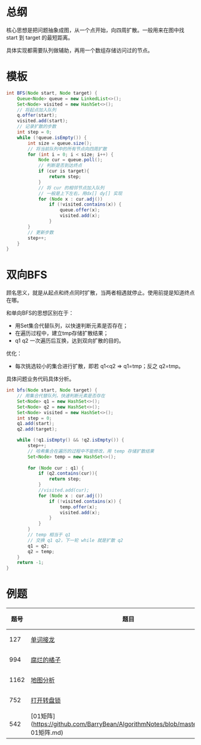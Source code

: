 # 总纲
核心思想是把问题抽象成图，从一个点开始，向四周扩散。一般用来在图中找 start 到 target 的最短距离。

具体实现都需要队列做辅助，再用一个数组存储访问过的节点。


# 模板
```java
int BFS(Node start, Node target) {
    Queue<Node> queue = new LinkedList<>();
    Set<Node> visited = new HashSet<>();
    // 将起点加入队列
    q.offer(start); 
    visited.add(start);
    // 记录扩散的步数
    int step = 0; 
    while (!queue.isEmpty()) {
        int size = queue.size();
        // 将当前队列中的所有节点向四周扩散 
        for (int i = 0; i < size; i++) {
            Node cur = queue.poll();
            // 判断是否到达终点
            if (cur is target){
                return step;
            }
            // 将 cur 的相邻节点加入队列
            // 一般是上下左右，用dx[] dy[] 实现
            for (Node x : cur.adj())
                if (!visited.contains(x)) {
                    queue.offer(x);
                    visited.add(x);
                }
        }
        // 更新步数
        step++;
    }
}
```

# 双向BFS
顾名思义，就是从起点和终点同时扩散，当两者相遇就停止。使用前提是知道终点在哪。

和单向BFS的思想区别在于：
- 用Set集合代替队列，以快速判断元素是否存在；
- 在遍历过程中，建立tmp存储扩散结果；
- q1 q2 一次遍历后互换，达到双向扩散的目的。

优化：
- 每次挑选较小的集合进行扩散，即若 q1<q2 => q1=tmp；反之 q2=tmp。

具体问题业务代码具体分析。
```java
int bfs(Node start, Node target) {
    // 用集合代替队列，快速判断元素是否存在
    Set<Node> q1 = new HashSet<>();
    Set<Node> q2 = new HashSet<>();
    Set<Node> visited = new HashSet<>();
    int step = 0;
    q1.add(start);
    q2.add(target);

    while (!q1.isEmpty() && !q2.isEmpty()) {
        step++;
        // 哈希集合在遍历的过程中不能修改，用 temp 存储扩散结果
        Set<Node> temp = new HashSet<>();
        
        for (Node cur : q1) {
            if (q2.contains(cur)){
                return step;
            }
            //visited.add(cur);
            for (Node x : cur.adj())
                if (!visited.contains(x)) {
                    temp.offer(x);
                    visited.add(x);
                }
            }
        }
        // temp 相当于 q1
        // 交换 q1 q2，下一轮 while 就是扩散 q2
        q1 = q2;
        q2 = temp;
    }
    return -1;
}
```


# 例题

| 题号 | 题目                                                         | 难度 |
| ---- | ------------------------------------------------------------ | ---- |
| 127  | [单词接龙](https://github.com/BarryBean/AlgorithmNotes/blob/master/BFS/127单词接龙.md) | 中等 |
| 994  | [腐烂的橘子](https://github.com/BarryBean/AlgorithmNotes/blob/master/BFS/994腐烂的橘子.md) | 中等 |
| 1162 | [地图分析](https://github.com/BarryBean/AlgorithmNotes/blob/master/BFS/1162地图分析.md) | 中等 |
| 752  | [打开转盘锁](https://github.com/BarryBean/AlgorithmNotes/blob/master/BFS/752打开转盘锁.md) | 中等 |
| 542  | [01矩阵](https://github.com/BarryBean/AlgorithmNotes/blob/master/BFS/542 01矩阵.md) | 中等 |

